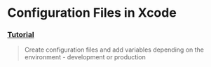 # Configuration Files in Xcode
### [Tutorial](https://designcode.io/swiftui-advanced-handbook-configuration-files-in-xcode)
> Create configuration files and add variables depending on the environment - development or production